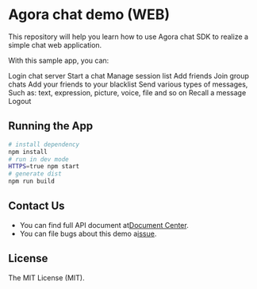 # Agora chat demo (WEB)

This repository will help you learn how to use Agora chat SDK to realize a simple chat web application.

With this sample app, you can:

Login chat server
Start a chat
Manage session list
Add friends
Join group chats
Add your friends to your blacklist
Send various types of messages, Such as: text, expression, picture, voice, file and so on
Recall a message
Logout


## Running the App
``` bash
# install dependency
npm install
# run in dev mode
HTTPS=true npm start
# generate dist
npm run build
```

## Contact Us
- You can find full API document at[Document Center](https://hyphenateinc.github.io/web_product_overview.html).
- You can file bugs about this demo a[issue](https://github.com/AgoraIO-Usecase/AgoraChat-web/issues).

## License
The MIT License (MIT).


